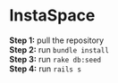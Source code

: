 # InstaSpace

**Step 1:** pull the repository</br>
**Step 2:** run `bundle install`</br>
**Step 3:** run `rake db:seed`</br>
**Step 4:** run `rails s`
 
